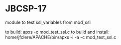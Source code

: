 # JBCSP-17
module to test ssl_variables from mod_ssl

to build:
apxs -c mod_test_ssl.c
to build and install:
home/jfclere/APACHE/bin/apxs -i -a -c mod_test_ssl.c
